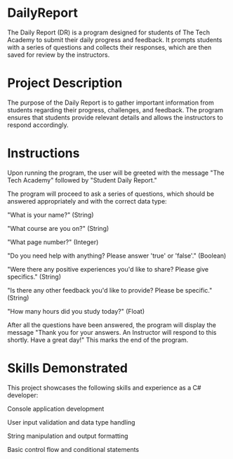 # DailyReport
The Daily Report (DR) is a program designed for students of The Tech Academy to submit their daily progress and feedback. It prompts students with a series of questions and collects their responses, which are then saved for review by the instructors.

# Project Description
The purpose of the Daily Report is to gather important information from students regarding their progress, challenges, and feedback. The program ensures that students provide relevant details and allows the instructors to respond accordingly.

# Instructions
Upon running the program, the user will be greeted with the message "The Tech Academy" followed by "Student Daily Report."

The program will proceed to ask a series of questions, which should be answered appropriately and with the correct data type:

"What is your name?" (String)

"What course are you on?" (String)

"What page number?" (Integer)

"Do you need help with anything? Please answer 'true' or 'false'." (Boolean)

"Were there any positive experiences you'd like to share? Please give specifics." (String)

"Is there any other feedback you'd like to provide? Please be specific." (String)

"How many hours did you study today?" (Float)

After all the questions have been answered, the program will display the message "Thank you for your answers. An Instructor will respond to this shortly. Have a great day!" This marks the end of the program.

# Skills Demonstrated
This project showcases the following skills and experience as a C# developer:

Console application development

User input validation and data type handling

String manipulation and output formatting

Basic control flow and conditional statements
